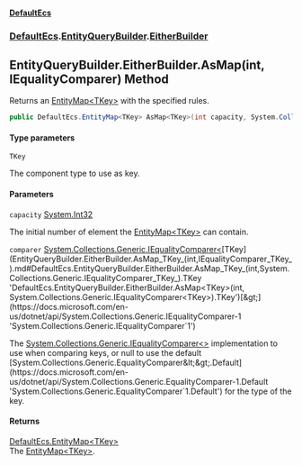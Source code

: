 #### [DefaultEcs](DefaultEcs.md 'DefaultEcs')
### [DefaultEcs](DefaultEcs.md#DefaultEcs 'DefaultEcs').[EntityQueryBuilder](EntityQueryBuilder.md 'DefaultEcs.EntityQueryBuilder').[EitherBuilder](EntityQueryBuilder.EitherBuilder.md 'DefaultEcs.EntityQueryBuilder.EitherBuilder')

## EntityQueryBuilder.EitherBuilder.AsMap<TKey>(int, IEqualityComparer<TKey>) Method

Returns an [EntityMap&lt;TKey&gt;](EntityMap_TKey_.md 'DefaultEcs.EntityMap<TKey>') with the specified rules.

```csharp
public DefaultEcs.EntityMap<TKey> AsMap<TKey>(int capacity, System.Collections.Generic.IEqualityComparer<TKey> comparer);
```
#### Type parameters

<a name='DefaultEcs.EntityQueryBuilder.EitherBuilder.AsMap_TKey_(int,System.Collections.Generic.IEqualityComparer_TKey_).TKey'></a>

`TKey`

The component type to use as key.
#### Parameters

<a name='DefaultEcs.EntityQueryBuilder.EitherBuilder.AsMap_TKey_(int,System.Collections.Generic.IEqualityComparer_TKey_).capacity'></a>

`capacity` [System.Int32](https://docs.microsoft.com/en-us/dotnet/api/System.Int32 'System.Int32')

The initial number of element the [EntityMap&lt;TKey&gt;](EntityMap_TKey_.md 'DefaultEcs.EntityMap<TKey>') can contain.

<a name='DefaultEcs.EntityQueryBuilder.EitherBuilder.AsMap_TKey_(int,System.Collections.Generic.IEqualityComparer_TKey_).comparer'></a>

`comparer` [System.Collections.Generic.IEqualityComparer&lt;](https://docs.microsoft.com/en-us/dotnet/api/System.Collections.Generic.IEqualityComparer-1 'System.Collections.Generic.IEqualityComparer`1')[TKey](EntityQueryBuilder.EitherBuilder.AsMap_TKey_(int,IEqualityComparer_TKey_).md#DefaultEcs.EntityQueryBuilder.EitherBuilder.AsMap_TKey_(int,System.Collections.Generic.IEqualityComparer_TKey_).TKey 'DefaultEcs.EntityQueryBuilder.EitherBuilder.AsMap<TKey>(int, System.Collections.Generic.IEqualityComparer<TKey>).TKey')[&gt;](https://docs.microsoft.com/en-us/dotnet/api/System.Collections.Generic.IEqualityComparer-1 'System.Collections.Generic.IEqualityComparer`1')

The [System.Collections.Generic.IEqualityComparer&lt;&gt;](https://docs.microsoft.com/en-us/dotnet/api/System.Collections.Generic.IEqualityComparer-1 'System.Collections.Generic.IEqualityComparer`1') implementation to use when comparing keys, or null to use the default [System.Collections.Generic.EqualityComparer&lt;&gt;.Default](https://docs.microsoft.com/en-us/dotnet/api/System.Collections.Generic.EqualityComparer-1.Default 'System.Collections.Generic.EqualityComparer`1.Default') for the type of the key.

#### Returns
[DefaultEcs.EntityMap&lt;](EntityMap_TKey_.md 'DefaultEcs.EntityMap<TKey>')[TKey](EntityQueryBuilder.EitherBuilder.AsMap_TKey_(int,IEqualityComparer_TKey_).md#DefaultEcs.EntityQueryBuilder.EitherBuilder.AsMap_TKey_(int,System.Collections.Generic.IEqualityComparer_TKey_).TKey 'DefaultEcs.EntityQueryBuilder.EitherBuilder.AsMap<TKey>(int, System.Collections.Generic.IEqualityComparer<TKey>).TKey')[&gt;](EntityMap_TKey_.md 'DefaultEcs.EntityMap<TKey>')  
The [EntityMap&lt;TKey&gt;](EntityMap_TKey_.md 'DefaultEcs.EntityMap<TKey>').